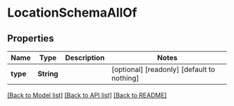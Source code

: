 # LocationSchemaAllOf


## Properties
Name | Type | Description | Notes
------------ | ------------- | ------------- | -------------
**type** | **String** |  | [optional] [readonly] [default to nothing]


[[Back to Model list]](../README.md#models) [[Back to API list]](../README.md#api-endpoints) [[Back to README]](../README.md)


